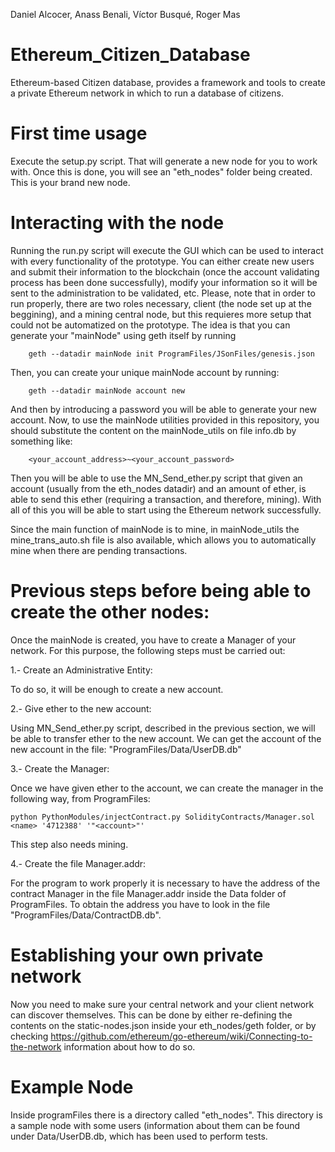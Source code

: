 Daniel Alcocer, Anass Benali, Víctor Busqué, Roger Mas
# Ethereum_Citizen_Database
Ethereum-based Citizen database, provides a framework and tools to create a private Ethereum network in which to run a database of citizens.
# First time usage
Execute the setup.py script. That will generate a new node for you to work with. Once this is done, you will see an "eth_nodes" folder being created. This is your brand new node.
# Interacting with the node
Running the run.py script will execute the GUI which can be used to interact with every functionality of the prototype. You can either create new users and submit their information to the blockchain (once the account validating process has been done successfully), modify your information so it will be sent to the administration to be validated, etc.
Please, note that in order to run properly, there are two roles necessary, client (the node set up at the beggining), and a mining central node, but this requieres more setup that could not be automatized on the prototype. 
The idea is that you can generate your "mainNode" using geth itself by running
```
    geth --datadir mainNode init ProgramFiles/JSonFiles/genesis.json
```
Then, you can create your unique mainNode account by running:
```
    geth --datadir mainNode account new
```
And then by introducing a password you will be able to generate your new account.
Now, to use the mainNode utilities provided in this repository, you should substitute the content on the mainNode_utils on file info.db by something like:
```
    <your_account_address>~<your_account_password>
```
Then you will be able to use the MN_Send_ether.py script that given an account (usually from the eth_nodes datadir) and an amount of ether, is able to send this ether (requiring a transaction, and therefore, mining). With all of this you will be able to start using the Ethereum network successfully.

Since the main function of mainNode is to mine, in mainNode_utils the mine_trans_auto.sh file is also available, which allows you to automatically mine when there are pending transactions.
# Previous steps before being able to create the other nodes:
Once the mainNode is created, you have to create a Manager of your network. For this purpose, the following steps must be carried out:

1.- Create an Administrative Entity:

To do so, it will be enough to create a new account.

2.- Give ether to the new account:

Using MN_Send_ether.py script, described in the previous section, we will be able to transfer ether to the new account. We can get the account of the new account in the file: "ProgramFiles/Data/UserDB.db"

3.- Create the Manager:

Once we have given ether to the account, we can create the manager in the following way, from ProgramFiles:
```
python PythonModules/injectContract.py SolidityContracts/Manager.sol <name> '4712388' '"<account>"'
```
This step also needs mining.

4.- Create the file Manager.addr:

For the program to work properly it is necessary to have the address of the contract Manager in the file Manager.addr inside the Data folder of ProgramFiles. To obtain the address you have to look in the file "ProgramFiles/Data/ContractDB.db".

# Establishing your own private network
Now you need to make sure your central network and your client network can discover themselves. This can be done by either re-defining the contents on the static-nodes.json inside your eth_nodes/geth folder, or by checking https://github.com/ethereum/go-ethereum/wiki/Connecting-to-the-network information about how to do so.

# Example Node
Inside programFiles there is a directory called "eth_nodes". This directory is a sample node with some users (information about them can be found under Data/UserDB.db, which has been used to perform tests.
